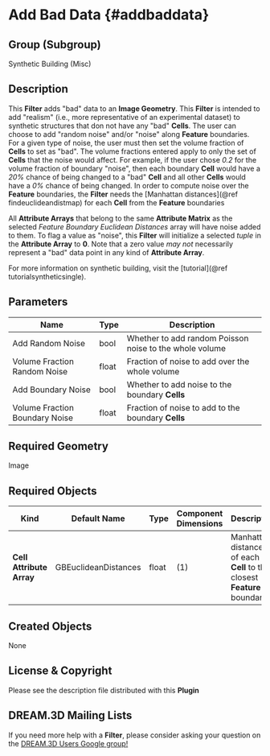 Add Bad Data {#addbaddata}
=============

## Group (Subgroup) ##
Synthetic Building (Misc)

## Description ##
This **Filter** adds "bad" data to an **Image Geometry**.  This **Filter** is intended to add "realism" (i.e., more representative of an experimental dataset) to synthetic structures that don not have any "bad" **Cells**.  The user can choose to add "random noise" and/or "noise" along **Feature** boundaries. For a given type of noise, the user must then set the volume fraction of **Cells** to set as "bad".  The volume fractions entered apply to only the set of **Cells** that the noise would affect.  For example, if the user chose *0.2* for the volume fraction of boundary "noise", then each boundary **Cell** would have a *20%* chance of being changed to a "bad" **Cell** and all other **Cells** would have a *0%* chance of being changed. In order to compute noise over the **Feature** boundaries, the **Filter** needs the [Manhattan distances](@ref findeuclideandistmap) for each **Cell** from the **Feature** boundaries

All **Attribute Arrays** that belong to the same **Attribute Matrix** as the selected _Feature Boundary Euclidean Distances_ array will have noise added to them. To flag a value as "noise", this **Filter** will initialize a selected _tuple_ in the **Attribute Array** to **0**. Note that a zero value _may not_ necessarily represent a "bad" data point in any kind of **Attribute Array**.

For more information on synthetic building, visit the [tutorial](@ref tutorialsyntheticsingle).

## Parameters ##
| Name | Type | Description |
|------|------| ----------- |
| Add Random Noise | bool | Whether to add random Poisson noise to the whole volume |
| Volume Fraction Random Noise | float | Fraction of noise to add over the whole volume |
| Add Boundary Noise | bool | Whether to add noise to the boundary **Cells** |
| Volume Fraction Boundary Noise | float | Fraction of noise to add to the boundary **Cells** |

## Required Geometry ##
Image

## Required Objects ##
| Kind | Default Name | Type | Component Dimensions | Description |
|------|--------------|-------------|---------|-----|
| **Cell Attribute Array** | GBEuclideanDistances | float | (1) | Manhattan distances of each **Cell** to the closest **Feature** boundary |

## Created Objects ##
None


## License & Copyright ##

Please see the description file distributed with this **Plugin**

## DREAM.3D Mailing Lists ##

If you need more help with a **Filter**, please consider asking your question on the [DREAM.3D Users Google group!](https://groups.google.com/forum/?hl=en#!forum/dream3d-users)


